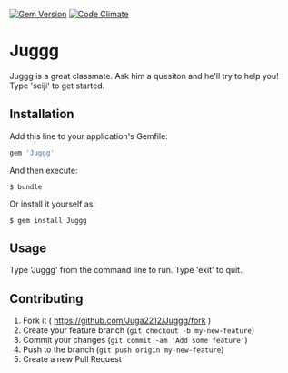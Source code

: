 [![Gem Version](https://badge.fury.io/rb/Juggg.svg)](http://badge.fury.io/rb/Juggg)
[![Code Climate](https://codeclimate.com/repos/552d6ad96956804b0f003b14/badges/42a991fe300e3d5f0572/gpa.svg)](https://codeclimate.com/repos/552d6ad96956804b0f003b14/feed)

# Juggg

Juggg is a great classmate. Ask him a quesiton and he'll try to help you! Type 'seiji' to get started. 

## Installation

Add this line to your application's Gemfile:

```ruby
gem 'Juggg'
```

And then execute:

    $ bundle

Or install it yourself as:

    $ gem install Juggg

## Usage

Type 'Juggg' from the command line to run. Type 'exit' to quit. 

## Contributing

1. Fork it ( https://github.com/Juga2212/Juggg/fork )
2. Create your feature branch (`git checkout -b my-new-feature`)
3. Commit your changes (`git commit -am 'Add some feature'`)
4. Push to the branch (`git push origin my-new-feature`)
5. Create a new Pull Request
